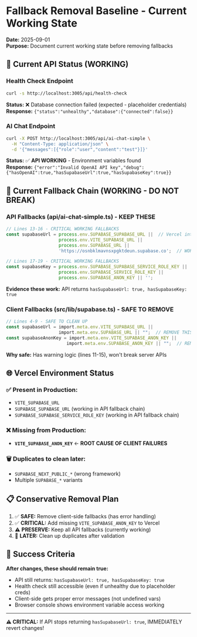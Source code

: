 # Fallback Removal Baseline - Current Working State

**Date:** 2025-09-01  
**Purpose:** Document current working state before removing fallbacks

## 🧪 Current API Status (WORKING)

### Health Check Endpoint
```bash
curl -s http://localhost:3005/api/health-check
```
**Status:** ❌ Database connection failed (expected - placeholder credentials)  
**Response:** `{"status":"unhealthy","database":{"connected":false}}`

### AI Chat Endpoint  
```bash
curl -X POST http://localhost:3005/api/ai-chat-simple \
  -H "Content-Type: application/json" \
  -d '{"messages":[{"role":"user","content":"test"}]}'
```
**Status:** ✅ **API WORKING** - Environment variables found  
**Response:** `{"error":"Invalid OpenAI API key","debug":{"hasOpenAI":true,"hasSupabaseUrl":true,"hasSupabaseKey":true}}`

## 🔗 Current Fallback Chain (WORKING - DO NOT BREAK)

### API Fallbacks (api/ai-chat-simple.ts) - **KEEP THESE**
```typescript
// Lines 13-16 - CRITICAL WORKING FALLBACKS
const supabaseUrl = process.env.SUPABASE_SUPABASE_URL ||  // Vercel integration
                    process.env.VITE_SUPABASE_URL || 
                    process.env.SUPABASE_URL ||  
                    'https://osnbklmavnsxpgktdeun.supabase.co';  // WORKING FALLBACK

// Lines 17-19 - CRITICAL WORKING FALLBACKS  
const supabaseKey = process.env.SUPABASE_SUPABASE_SERVICE_ROLE_KEY || 
                    process.env.SUPABASE_SERVICE_ROLE_KEY || 
                    process.env.SUPABASE_ANON_KEY || '';
```

**Evidence these work:** API returns `hasSupabaseUrl: true, hasSupabaseKey: true`

### Client Fallbacks (src/lib/supabase.ts) - **SAFE TO REMOVE**
```typescript
// Lines 4-9 - SAFE TO CLEAN UP
const supabaseUrl = import.meta.env.VITE_SUPABASE_URL || 
                    import.meta.env.SUPABASE_URL || "";  // REMOVE THIS
const supabaseAnonKey = import.meta.env.VITE_SUPABASE_ANON_KEY ||
                       import.meta.env.SUPABASE_ANON_KEY || "";  // REMOVE THIS
```

**Why safe:** Has warning logic (lines 11-15), won't break server APIs

## 🌐 Vercel Environment Status

### ✅ Present in Production:
- `VITE_SUPABASE_URL` 
- `SUPABASE_SUPABASE_URL` (working in API fallback chain)
- `SUPABASE_SUPABASE_SERVICE_ROLE_KEY` (working in API fallback chain)

### ❌ Missing from Production:
- **`VITE_SUPABASE_ANON_KEY`** ← **ROOT CAUSE OF CLIENT FAILURES**

### 🗑️ Duplicates to clean later:
- `SUPABASE_NEXT_PUBLIC_*` (wrong framework)
- Multiple `SUPABASE_*` variants

## 📋 Conservative Removal Plan

1. ✅ **SAFE:** Remove client-side fallbacks (has error handling)
2. ✅ **CRITICAL:** Add missing `VITE_SUPABASE_ANON_KEY` to Vercel
3. ⚠️ **PRESERVE:** Keep all API fallbacks (currently working)
4. 🧹 **LATER:** Clean up duplicates after validation

## 🎯 Success Criteria

**After changes, these should remain true:**
- API still returns: `hasSupabaseUrl: true, hasSupabaseKey: true`
- Health check still accessible (even if unhealthy due to placeholder creds)
- Client-side gets proper error messages (not undefined vars)
- Browser console shows environment variable access working

---
**⚠️ CRITICAL:** If API stops returning `hasSupabaseUrl: true`, IMMEDIATELY revert changes!